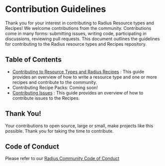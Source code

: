 # Contribution Guidelines

Thank you for your interest in contributing to Radius Resource types and Recipes! We welcome contributions from the community. Contributions come in many forms: submitting issues, writing code, participating in discussions, reviewing pull requests. This document outlines the guidelines for contributing to the Radius resource types and Recipes repository.

## Table of Contents

 - [Contributing to Resource Types and Radius Recipes](contributing-docs/contributing-resource-types-recipes.md) : This guide provides an overview of how to write a resource type and one or more recipes and contribute to the community.
 -  Contributing Recipe Packs: Coming soon!
 - [Contributing Issues](contributing-docs/contributing-issues.md) : This guide provides an overview of how to contribute issues to the Recipes.

## Thank You!

Your contributions to open source, large or small, make projects like this possible. Thank you for taking the time to contribute.

## Code of Conduct

Please refer to our [Radius Community Code of Conduct](https://github.com/radius-project/radius/blob/main/CODE_OF_CONDUCT.md)

